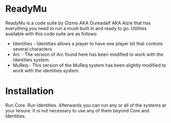 # ReadyMu
ReadyMu is a code suite by Gizmo AKA Oureadalf AKA Alzie that has everything you need to run a mush built in and ready to go. Utilities available with this code suite are as follows:

* Identities - Identities allows a player to have one player bit that controls several characters.
* Arc - The version of Arc found here has been modified to work with the Identities system.
* MuReq - This version of the MuReq system has been slightly modified to work with the identities system.


# Installation
Run Core.
Run Identities.
Afterwards you can run any or all of the systems at your leisure. It is not necessary to use any of them beyond Core and Identities.
